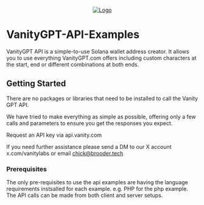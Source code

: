 <!-- PROJECT LOGO -->
<br />
<div align="center">
  <a href="https://github.com/Brooder-Tech/VanityGPT-API-Examples">
    <img src="https://cdn.brooder.tech/vgpt/github.png" alt="Logo" \>
  </a>
</div>

# VanityGPT-API-Examples
VanityGPT API is a simple-to-use Solana wallet address creator. It allows you to use everything VanityGPT.com offers including custom characters at the start, end or different combinations at both ends.

<!-- GETTING STARTED -->
## Getting Started

There are no packages or libraries that need to be installed to call the Vanity GPT API. 

We have tried to make everything as simple as possible, offering only a few calls and parameters to ensure you get the responses you expect.

Request an API key via <a href-="https://api.vanitygpt.com" target="_blank" >api.vanity.com</a>

If you need further assistance please send a DM to our X account x.com/vanitylabs or email chick@brooder.tech

### Prerequisites

The only pre-requisites to use the api examples are having the language requirements instsalled for each example. e.g. PHP for the php example.
The API calls can be made from both client and server setups.
